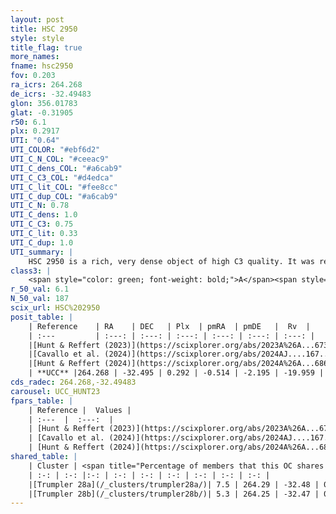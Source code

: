 ```yaml
---
layout: post
title: HSC 2950
style: style
title_flag: true
more_names: 
fname: hsc2950
fov: 0.203
ra_icrs: 264.268
de_icrs: -32.49483
glon: 356.01783
glat: -0.31905
r50: 6.1
plx: 0.2917
UTI: "0.64"
UTI_COLOR: "#ebf6d2"
UTI_C_N_COL: "#ceeac9"
UTI_C_dens_COL: "#a6cab9"
UTI_C_C3_COL: "#d4edca"
UTI_C_lit_COL: "#fee8cc"
UTI_C_dup_COL: "#a6cab9"
UTI_C_N: 0.78
UTI_C_dens: 1.0
UTI_C_C3: 0.75
UTI_C_lit: 0.33
UTI_C_dup: 1.0
UTI_summary: |
    HSC 2950 is a rich, very dense object of high C3 quality. It was recently reported in the literature. This object shares a very small percentage of members with 2 later reported entries.
class3: |
    <span style="color: green; font-weight: bold;">A</span><span style="color: #FFC300; font-weight: bold;">B</span>
r_50_val: 6.1
N_50_val: 187
scix_url: HSC%202950
posit_table: |
    | Reference    | RA    | DEC   | Plx  | pmRA  | pmDE   |  Rv  |
    | :---         | :---: | :---: | :---: | :---: | :---: | :---: |
    |[Hunt & Reffert (2023)](https://scixplorer.org/abs/2023A%26A...673A.114H) | 264.27 | -32.496 | 0.304 | -0.51 | -2.209 | -3.31 |
    |[Cavallo et al. (2024)](https://scixplorer.org/abs/2024AJ....167...12C) | 264.269 | -32.483 | 0.304 | -- | -- | -- |
    |[Hunt & Reffert (2024)](https://scixplorer.org/abs/2024A%26A...686A..42H) | 264.27 | -32.496 | 0.304 | -0.51 | -2.209 | -3.31 |
    | **UCC** |264.268 | -32.495 | 0.292 | -0.514 | -2.195 | -19.959 | 
cds_radec: 264.268,-32.49483
carousel: UCC_HUNT23
fpars_table: |
    | Reference |  Values |
    | :---  |  :---:  |
    | [Hunt & Reffert (2023)](https://scixplorer.org/abs/2023A%26A...673A.114H) | `AV50=5.342, diffAV50=3.127, MOD50=12.324, logAge50=8.109` |
    | [Cavallo et al. (2024)](https://scixplorer.org/abs/2024AJ....167...12C) | `AV50=5.33, dMod50=11.6, logAge50=8.16, [Fe/H]50=-0.76` |
    | [Hunt & Reffert (2024)](https://scixplorer.org/abs/2024A%26A...686A..42H) | `MassJ=6110.84` |
shared_table: |
    | Cluster | <span title="Percentage of members that this OC shares with the ones listed">%</span>   | RA   | DEC   | Plx   | pmRA  | pmDE  | Rv | UTI |
    | :-: | :-: |:-: | :-: | :-: | :-: | :-: | :-: | :-: |
    |[Trumpler 28a](/_clusters/trumpler28a/)| 7.5 | 264.29 | -32.48 | 0.28 | -0.33 | -1.87 | -- |0.03 |
    |[Trumpler 28b](/_clusters/trumpler28b/)| 5.3 | 264.25 | -32.47 | 0.26 | -0.93 | -2.52 | -12.36 |0.29 |
---
```

